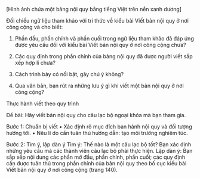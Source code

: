 [Hình ảnh chứa một bảng nội quy bằng tiếng Việt trên nền xanh dương]

Đối chiếu ngữ liệu tham khảo với tri thức về kiểu bài Viết bản nội quy ở nơi công cộng và cho biết:

1. Phần đầu, phần chính và phần cuối trong ngữ liệu tham khảo đã đáp ứng được yêu cầu đối với kiểu bài Viết bản nội quy ở nơi công cộng chưa?

2. Các quy định trong phần chính của bảng nội quy đã được người viết sắp xếp hợp lí chưa?

3. Cách trình bày có nổi bật, gây chú ý không?

4. Qua văn bản, bạn rút ra những lưu ý gì khi viết một bản nội quy ở nơi công cộng?

Thực hành viết theo quy trình

Đề bài:
Hãy viết bản nội quy cho câu lạc bộ ngoại khóa mà bạn tham gia.

Bước 1: Chuẩn bị viết
• Xác định rõ mục đích ban hành nội quy và đối tượng hướng tới.
• Nêu lí do cần tuân thủ hướng dẫn: tạo môi trường nghiêm túc.

Bước 2: Tìm ý, lập dàn ý
Tìm ý: Thế nào là một câu lạc bộ tốt? Bạn xác định những yêu cầu mà các thành viên câu lạc bộ phải thực hiện.
Lập dàn ý: Bạn sắp xếp nội dung các phần mở đầu, phần chính, phần cuối; các quy định cần được tuân thủ trong phần chính của bản nội quy theo bố cục kiểu bài Viết bản nội quy ở nơi công cộng (trang 140).